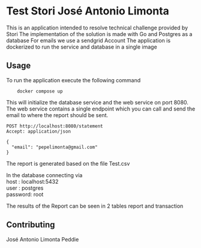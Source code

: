 # Test Stori José Antonio Limonta

This is an application intended to resolve technical challenge provided by Stori
The implementation of the solution is made with Go and Postgres as a database 
For emails we use a sendgrid Account
The application is dockerized to run the service and database in a single image


## Usage
To run the application execute the following command
```shell
    docker compose up
```
This will initialize the database service and the web service on port 8080.
The web service contains a single endpoint which you can call and send the email to where the report should be sent.

```curl
POST http://localhost:8080/statement
Accept: application/json

{
  "email": "pepelimonta@gmail.com"
}

```

The report is generated based on the file Test.csv

In the database connecting via <br>
host : localhost:5432<br>
user : postgres<br>
password: root<br>

The results of the Report can be seen in 2 tables report and transaction 

## Contributing

José Antonio Limonta Peddie